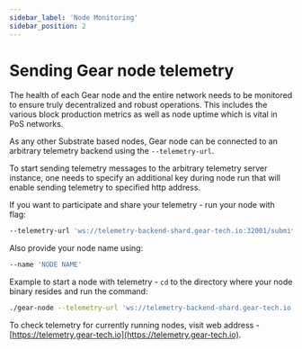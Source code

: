 ```yaml
---
sidebar_label: 'Node Monitoring'
sidebar_position: 2
---
```


# Sending Gear node telemetry

The health of each Gear node and the entire network needs to be monitored to ensure truly decentralized and robust operations. This includes the various block production metrics as well as node uptime which is vital in PoS networks.

As any other Substrate based nodes, Gear node can be connected to an arbitrary telemetry backend using the `--telemetry-url`.

To start sending telemetry messages to the arbitrary telemetry server instance, one needs to specify an additional key during node run that will enable sending telemetry to specified http address. 

If you want to participate and share your telemetry - run your node with flag:

```sh
--telemetry-url 'ws://telemetry-backend-shard.gear-tech.io:32001/submit 0'
```

Also provide your node name using: 

```sh
--name 'NODE NAME'
```

Example to start a node with telemetry - `cd` to the directory where your node binary resides and run the command: 

```sh
./gear-node --telemetry-url 'ws://telemetry-backend-shard.gear-tech.io:32001/submit 0' --name 'My_Gear_node_name' 
```

To check telemetry for currently running nodes, visit web address - [https://telemetry.gear-tech.io](https://telemetry.gear-tech.io).
